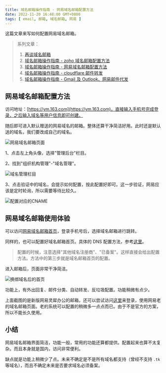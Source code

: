 ```yaml
---
title: 域名邮箱操作指南 - 网易域名邮箱配置方法
date: 2022-11-20 16:48:00 GMT+0800
tags: [ email, 邮箱, 域名邮箱, 网易 ]
---
```


这篇文章来写如何配置网易域名邮箱。

<!-- truncate -->

> 系列文章：
>
> 1. [再谈域名邮箱](/blog/2022/11/06/email)
> 2. [域名邮箱操作指南 - zoho 域名邮箱配置方法](/blog/2022/11/12/email-zoho)
> 3. [域名邮箱操作指南 - 网易域名邮箱配置方法](/blog/2022/11/20/email-netease)
> 4. [域名邮箱操作指南 - cloudflare 邮件转发](/blog/2022/11/27/email-cloudflare)
> 5. [域名邮箱操作指南 - Gmail 及 Outlook、网易邮件代发](/blog/2022/12/01/email-gmail)

## 网易域名邮箱配置方法

访问地址：[https://ym.163.com](https://ym.163.com)。直接输入手机号完成登录，之后输入域名等用户信息即可创建。

随后即可进入默认赠送的网易域名的邮箱。整体还算干净简洁好用。此时还是默认送的域名，我们要改成自己的域名。

<img src="https://cdn.nlark.com/yuque/0/2022/jpeg/86612/1668933696374-823084d7-cd17-4f28-8db3-8bd9d36a25c0.jpeg" referrerpolicy="no-referrer" alt="网易域名邮箱页面" />

1、点击左上角头像，选择"管理后台"栏目。

2、找到"组织机构管理"-"域名管理"。

<img src="https://cdn.nlark.com/yuque/0/2022/jpeg/86612/1668933720823-1c090f43-9404-4264-85af-0e0787f301ea.jpeg" referrerpolicy="no-referrer" alt="域名管理栏目" />

3、点击验证中的域名，会提示如何配置，按此配置好即可。这一步验证，网易应该是定时轮询，所以需要等待比较久。

<img src="https://cdn.nlark.com/yuque/0/2022/jpeg/86612/1668933733937-7b552bf5-eaac-49bd-9d53-06863581ed23.jpeg" referrerpolicy="no-referrer" alt="配置对应的CNAME" />

## 网易域名邮箱使用体验

可以访问[网易域名邮箱首页](https://ym.163.com)，登录手机号后，选择域名邮箱进行跳转。

同样的，也可以配置好域名邮箱首页。具体的 DNS 配置方法，参考[这里](https://qiye.163.com/help/dns.html#domain=test.com&display_domain=test.com)。

> 配置的时候，注意选择"其他域名注册商"、"已备案"。这样直接会给出配置方法。方法中的第三步就是域名邮箱首页的配置。

进入邮箱后，页面非常干净简洁。

<img src="https://cdn.nlark.com/yuque/0/2022/jpeg/86612/1668933987312-bf964e40-569a-492e-af11-9ff9fdb66a00.jpeg" referrerpolicy="no-referrer" alt="换绑域名后的首页" />

功能上，有外出回复、邮件分类、自动转发、反垃圾配置。功能稍微有点少。

上面截图的是新版网易灵犀办公的邮箱，还可以尝试访问[这里](https://mailhz.qiye.163.com)来登录，使用网易老的域名邮箱页面。老的系统可以配置的稍微多一点点而已。由于不是官方的方案，所以不能长久使用。

## 小结

网易域名邮箱界面简洁，功能一般，常用的功能还算都提供。配置起来也算不太复杂。而且本身就是国内，访问非常便利。

缺点就是功能上稍微少了点。未来不确定是不是所有域名都支持（曾经不支持 `.tk` 等域名），而且不确定未来是否要求域名必须备案。
